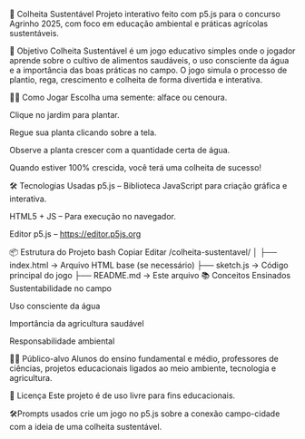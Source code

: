 🌱 Colheita Sustentável
Projeto interativo feito com p5.js para o concurso Agrinho 2025, com foco em educação ambiental e práticas agrícolas sustentáveis.

🎯 Objetivo
Colheita Sustentável é um jogo educativo simples onde o jogador aprende sobre o cultivo de alimentos saudáveis, o uso consciente da água e a importância das boas práticas no campo. O jogo simula o processo de plantio, rega, crescimento e colheita de forma divertida e interativa.

🧑‍🌾 Como Jogar
Escolha uma semente: alface ou cenoura.

Clique no jardim para plantar.

Regue sua planta clicando sobre a tela.

Observe a planta crescer com a quantidade certa de água.

Quando estiver 100% crescida, você terá uma colheita de sucesso!

🛠 Tecnologias Usadas
p5.js – Biblioteca JavaScript para criação gráfica e interativa.

HTML5 + JS – Para execução no navegador.

Editor p5.js – https://editor.p5js.org

📦 Estrutura do Projeto
bash
Copiar
Editar
/colheita-sustentavel/
│
├── index.html         → Arquivo HTML base (se necessário)
├── sketch.js          → Código principal do jogo
├── README.md          → Este arquivo
📚 Conceitos Ensinados
Sustentabilidade no campo

Uso consciente da água

Importância da agricultura saudável

Responsabilidade ambiental

👩‍🏫 Público-alvo
Alunos do ensino fundamental e médio, professores de ciências, projetos educacionais ligados ao meio ambiente, tecnologia e agricultura.

📝 Licença
Este projeto é de uso livre para fins educacionais.

🛠️Prompts usados
crie um jogo no p5.js sobre a conexão campo-cidade com a ideia de uma colheita sustentável.


